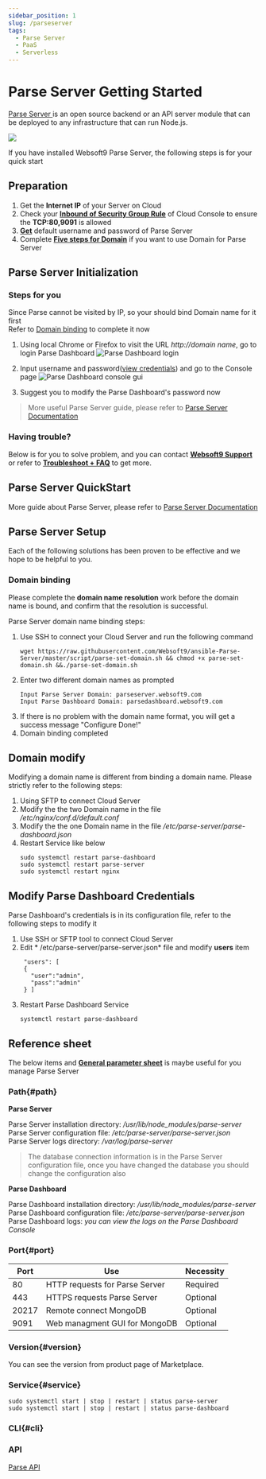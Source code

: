 ```yaml
---
sidebar_position: 1
slug: /parseserver
tags:
  - Parse Server
  - PaaS
  - Serverless
---
```


# Parse Server Getting Started

[Parse Server ](https://parseplatform.org/) is an open source backend or an API server module that can be deployed to any infrastructure that can run Node.js.

![](https://libs.websoft9.com/Websoft9/DocsPicture/en/parseserver/dashboard.png)  

If you have installed Websoft9 Parse Server, the following steps is for your quick start

## Preparation

1. Get the **Internet IP** of your Server on Cloud
2. Check your **[Inbound of Security Group Rule](./administrator/firewall#security)** of Cloud Console to ensure the **TCP:80,9091** is allowed
3. **[Get](./user/credentials)** default username and password of Parse Server
4. Complete **[Five steps for Domain](./administrator/domain_step)** if you want to use Domain for Parse Server  
  
## Parse Server Initialization

### Steps for you
  
Since Parse cannot be visited by IP, so your should bind Domain name for it first  
Refer to [Domain binding](./administrator/domain_step) to complete it now

1. Using local Chrome or Firefox to visit the URL *http://domain name*, go to login Parse Dashboard 
   ![Parse Dashboard login](https://libs.websoft9.com/Websoft9/DocsPicture/en/parseserver/ParseServer-loginpage-websoft9.png)

2. Input username and password([view credentials](./user/credentials)) and go to the Console page
   ![Parse Dashboard console gui](https://libs.websoft9.com/Websoft9/DocsPicture/en/parseserver/parse-backend-websoft9.png)

3. Suggest you to modify the Parse Dashboard's password now

> More useful Parse Server guide, please refer to [Parse Server Documentation](https://docs.parseplatform.org) 

### Having trouble?

Below is for you to solve problem, and you can contact **[Websoft9 Support](./helpdesk)** or refer to **[Troubleshoot + FAQ](./faq#setup)** to get more.  

## Parse Server QuickStart
  
More guide about Parse Server, please refer to [Parse Server Documentation](https://docs.parseplatform.org)

## Parse Server Setup

Each of the following solutions has been proven to be effective and we hope to be helpful to you.

### Domain binding

Please complete the **domain name resolution** work before the domain name is bound, and confirm that the resolution is successful.

Parse Server domain name binding steps:

1. Use SSH to connect your Cloud Server and run the following command
   ``` shell
   wget https://raw.githubusercontent.com/Websoft9/ansible-Parse-Server/master/script/parse-set-domain.sh && chmod +x parse-set-domain.sh &&./parse-set-domain.sh
   ```
2. Enter two different domain names as prompted
   ```   
   Input Parse Server Domain: parseserver.websoft9.com
   Input Parse Dashboard Domain: parsedashboard.websoft9.com
   ```
3. If there is no problem with the domain name format, you will get a success message "Configure Done!"
4. Domain binding completed
  
## Domain modify

Modifying a domain name is different from binding a domain name. Please strictly refer to the following steps:

1. Using SFTP to connect Cloud Server
2. Modify the the two Domain name in the file */etc/nginx/conf.d/default.conf* 
3. Modify the the one Domain name in the file */etc/parse-server/parse-dashboard.json* 
4. Restart Service like below
   ```
   sudo systemctl restart parse-dashboard
   sudo systemctl restart parse-server
   sudo systemctl restart nginx
   ```
  
## Modify Parse Dashboard Credentials

Parse Dashboard's credentials is in its configuration file, refer to the following steps to modify it

1. Use SSH or SFTP tool to connect Cloud Server
2. Edit * /etc/parse-server/parse-server.json* file and modify **users** item
   ```
    "users": [
    {
      "user":"admin",
      "pass":"admin"
    } ]
   ```
3. Restart Parse Dashboard Service
   ```
   systemctl restart parse-dashboard
   ```  
  
## Reference sheet

The below items and **[General parameter sheet](./administrator/parameter)** is maybe useful for you manage Parse Server

### Path{#path}
  
**Parse Server**

Parse Server  installation directory: */usr/lib/node_modules/parse-server*  
Parse Server  configuration file: */etc/parse-server/parse-server.json*  
Parse Server  logs directory: */var/log/parse-server*  

> The database connection information is in the Parse Server configuration file, once you have changed the database you should change the configuration also

**Parse Dashboard**

Parse Dashboard  installation directory: */usr/lib/node_modules/parse-server*  
Parse Dashboard  configuration file: */etc/parse-server/parse-server.json*  
Parse Dashboard  logs: *you can view the logs on the Parse Dashboard Console*

### Port{#port}


| Port | Use                                          | Necessity |
| ------ | --------------------------------------------- | ------ |
| 80 | HTTP requests for Parse Server  | Required |
| 443 | HTTPS requests Parse Server  | Optional |
| 20217 | Remote connect MongoDB | Optional |
| 9091 | Web managment GUI for MongoDB | Optional |

### Version{#version}

You can see the version from product page of Marketplace.

### Service{#service}

```shell
sudo systemctl start | stop | restart | status parse-server 
sudo systemctl start | stop | restart | status parse-dashboard
```

### CLI{#cli}


### API

[Parse API](https://docs.parseplatform.org/parse-server/guide/#using-parse-sdks-with-parse-server)